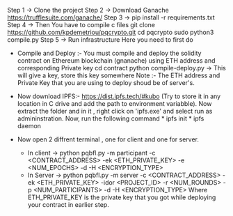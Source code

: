 Step 1 -> Clone the project
Step 2 ->  Download Ganache https://trufflesuite.com/ganache/
Step 3 -> pip install -r requirements.txt
Step 4 -> 
        Then You have to compile c files
        git clone https://github.com/kpdemetriou/pqcrypto.git
        cd pqcrypto
        sudo python3 compile.py
Step 5 -> Run infrastructure
Here you need to first do
* Compile and Deploy :-
  You must compile and deploy the solidity contract on Ethereum blockchain (gnanache) using ETH address and corresponding Private key
  cd contract
  python compile-deploy.py <ETH address> <Private key> -> This will give a key, store this key somewhere
  Note :- The ETH address and Private Key that you are using to deploy shoud be of server's.

* Now download IPFS:-
    https://dist.ipfs.tech/#kubo (Try to store it in any location in C drive and add the path to environment variabble).
    Now extract the folder and in it , right click on 'ipfs.exe' and select run as admininstration.
    Now, run the following command
      * ipfs init
      * ipfs daemon
* Now open 2 diffrent terminal , one for client and one for server.
    * In client -> python pqbfl.py -m participant -c <CONTRACT_ADDRESS> -ek <ETH_PRIVATE_KEY> -e <NUM_EPOCHS> -d <DATASET> -H <ENCRYPTION_TYPE>
    * In Server -> python pqbfl.py -m server -c <CONTRACT_ADDRESS> -ek <ETH_PRIVATE_KEY> -idor <PROJECT_ID> -r <NUM_ROUNDS> -p <NUM_PARTICIPANTS> -d <DATASET> -H <ENCRYPTION_TYPE>
    Where ETH_PRIVATE_KEY is the private key that you got while deploying your contract in earlier step.
  
    
